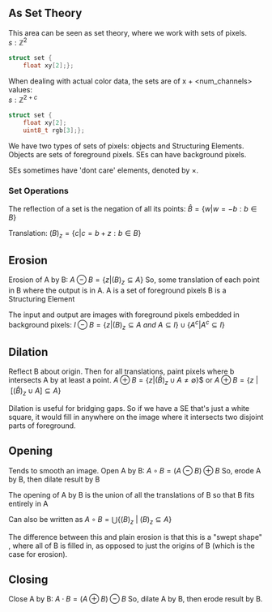 
## As Set Theory
This area can be seen as set theory, where we work with sets of pixels.   
$s : \mathbb{Z}^2$ 
   
```c++  
struct set {  
    float xy[2];};  
```  
  
When dealing with actual color data, the sets are of x + <num_channels>   
values:  
  $s : \mathbb{Z}^{2+c}$
  
```c++  
struct set {  
    float xy[2];    
    uint8_t rgb[3];};  
```  
  
We have two types of sets of pixels: objects and Structuring Elements.   
Objects are sets of foreground pixels. SEs can have background pixels.   
  
SEs sometimes have 'dont care' elements, denoted by $\times$.   

### Set Operations

The reflection of a set is the negation of all its points:
$\hat{B} = \{w | w = -b : b \in B \}$

Translation:
$(B)_z = \{c | c = b + z : b \in B \}$

## Erosion 
Erosion of A by B:
$A \ominus B = \{ z | (B)_z  \subseteq A \}$
So, some translation of each point in B where the output is in A. 
A is a set of foreground pixels
B is a Structuring Element

The input and output are images with foreground pixels embedded in background pixels:
$I \ominus B = \{ z | (B)_z \subseteq A \ and\  A \subseteq I \} \cup \{A^c | A^c \subseteq I \}$
## Dilation  
Reflect B about origin. Then for all translations, paint pixels where b intersects A by at least a point. 
$A \oplus B = \{ z | (\hat{B})_z \cup A \neq \emptyset \}$$
or
$A \oplus B = \{ z\ |\ [(\hat{B})_z \cup A] \subseteq A \}$

Dilation is useful for bridging gaps. So if we have a SE that's just a white square, it would fill in anywhere on the image where it intersects two disjoint parts of foreground. 
## Opening  
Tends to smooth an image. Open A by B:
$A \circ B = (A \ominus B) \oplus B$ 
So, erode A by B, then dilate result by B

The opening of A by B is the union of all the translations of B so that B fits entirely in A

Can also be written as
$A \circ B = \bigcup \{ (B)_z\ |\ (B)_z \subseteq A \}$

The difference between this and plain erosion is that this is a "swept shape" , where all of B
is filled in, as opposed to just the origins of B (which is the case for erosion). 
## Closing
Close A by B:
$A \cdot B = ( A \oplus B) \ominus B$
So, dilate A by B, then erode result by B. 




